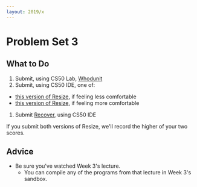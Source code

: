 ```yaml
---
layout: 2019/x
---
```


# Problem Set 3

## What to Do

1. Submit, using CS50 Lab, [Whodunit](https://lab.cs50.io/cs50/labs/2019/x/whodunit/)
1. Submit, using CS50 IDE, one of:
  * [this version of Resize](https://docs.cs50.net/2019/x/psets/3/resize/less/resize.html), if feeling less comfortable
  * [this version of Resize](https://docs.cs50.net/2019/x/psets/3/resize/more/resize.html), if feeling more comfortable
1. Submit [Recover](https://docs.cs50.net/2019/x/psets/3/recover/recover.html), using CS50 IDE

If you submit both versions of Resize, we'll record the higher of your two scores.

## Advice

* Be sure you've watched Week 3's lecture.
  * You can compile any of the programs from that lecture in Week 3's sandbox.

